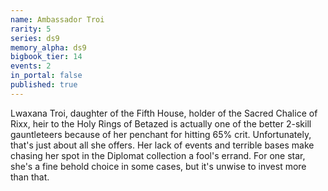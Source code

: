 ```yaml
---
name: Ambassador Troi
rarity: 5
series: ds9
memory_alpha: ds9
bigbook_tier: 14
events: 2
in_portal: false
published: true
---
```


Lwaxana Troi, daughter of the Fifth House, holder of the Sacred Chalice of Rixx, heir to the Holy Rings of Betazed is actually one of the better 2-skill gauntleteers because of her penchant for hitting 65% crit. Unfortunately, that's just about all she offers. Her lack of events and terrible bases make chasing her spot in the Diplomat collection a fool's errand. For one star, she's a fine behold choice in some cases, but it's unwise to invest more than that.
